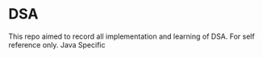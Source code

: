 # DSA

This repo aimed to record all implementation and learning of DSA. For self reference only. Java Specific